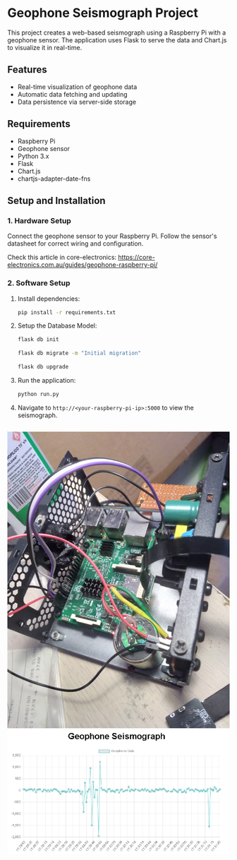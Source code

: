 # Geophone Seismograph Project

This project creates a web-based seismograph using a Raspberry Pi with a geophone sensor. The application uses Flask to serve the data and Chart.js to visualize it in real-time.

## Features

- Real-time visualization of geophone data
- Automatic data fetching and updating
- Data persistence via server-side storage

## Requirements

- Raspberry Pi
- Geophone sensor
- Python 3.x
- Flask
- Chart.js
- chartjs-adapter-date-fns

## Setup and Installation

### 1. Hardware Setup

Connect the geophone sensor to your Raspberry Pi. Follow the sensor's datasheet for correct wiring and configuration.

Check this article in core-electronics: https://core-electronics.com.au/guides/geophone-raspberry-pi/

### 2. Software Setup

1. Install dependencies:
    ```bash
    pip install -r requirements.txt
    ```

2. Setup the Database Model:
    ```bash
    flask db init
    ```
    ```bash
    flask db migrate -m "Initial migration"
    ```
    ```bash
    flask db upgrade
    ```

3. Run the application:
    ```bash
    python run.py
    ```

4. Navigate to `http://<your-raspberry-pi-ip>:5000` to view the seismograph.

##

![image info](./images/rpi.jpg)
![image info](./images/graph.png)